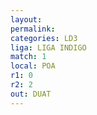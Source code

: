 ```yaml
---
layout: 
permalink: 
categories: LD3
liga: LIGA INDIGO
match: 1
local: POA
r1: 0
r2: 2
out: DUAT
---
```

